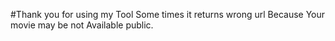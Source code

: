 #Thank you for using my Tool
Some times it returns wrong url
Because Your movie may be not Available public.

